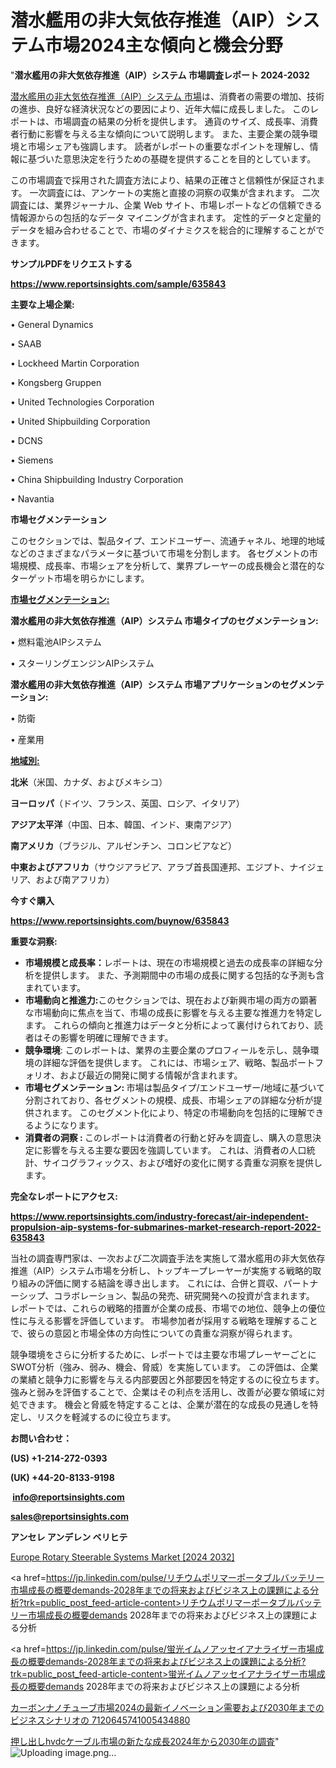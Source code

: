 # 潜水艦用の非大気依存推進（AIP）システム市場2024主な傾向と機会分野

"<strong>潜水艦用の非大気依存推進（AIP）システム 市場調査レポート 2024-2032</strong>

<a href=https://www.reportsinsights.com/sample/635843>潜水艦用の非大気依存推進（AIP）システム 市場</a>は、消費者の需要の増加、技術の進歩、良好な経済状況などの要因により、近年大幅に成長しました。 このレポートは、市場調査の結果の分析を提供します。 通貨のサイズ、成長率、消費者行動に影響を与える主な傾向について説明します。 また、主要企業の競争環境と市場シェアも強調します。 読者がレポートの重要なポイントを理解し、情報に基づいた意思決定を行うための基礎を提供することを目的としています。

この市場調査で採用された調査方法により、結果の正確さと信頼性が保証されます。 一次調査には、アンケートの実施と直接の洞察の収集が含まれます。 二次調査には、業界ジャーナル、企業 Web サイト、市場レポートなどの信頼できる情報源からの包括的なデータ マイニングが含まれます。 定性的データと定量的データを組み合わせることで、市場のダイナミクスを総合的に理解することができます。

<strong><b>サンプルPDFをリクエストする</b></strong>

<a href=https://www.reportsinsights.com/sample/635843><strong><u>https://www.reportsinsights.com/sample/635843</u></strong></a>

<strong>主要な上場企業:</strong>

• General Dynamics

• SAAB

• Lockheed Martin Corporation

• Kongsberg Gruppen

• United Technologies Corporation

• United Shipbuilding Corporation

• DCNS

• Siemens

• China Shipbuilding Industry Corporation

• Navantia

<strong>市場セグメンテーション</strong>

このセクションでは、製品タイプ、エンドユーザー、流通チャネル、地理的地域などのさまざまなパラメータに基づいて市場を分割します。 各セグメントの市場規模、成長率、市場シェアを分析して、業界プレーヤーの成長機会と潜在的なターゲット市場を明らかにします。

<strong><u>市場セグメンテーション</u></strong><strong><u>:</u></strong>

<strong>潜水艦用の非大気依存推進（AIP）システム 市場タイプのセグメンテーション:</strong>

• 燃料電池AIPシステム

• スターリングエンジンAIPシステム

<strong>潜水艦用の非大気依存推進（AIP）システム 市場アプリケーションのセグメンテーション:</strong>

• 防衛

• 産業用

<strong><u>地域別</u></strong><strong><u>:</u></strong>

<strong>北米</strong>（米国、カナダ、およびメキシコ）

<strong>ヨーロッパ</strong>（ドイツ、フランス、英国、ロシア、イタリア）

<strong>アジア太平洋</strong>（中国、日本、韓国、インド、東南アジア）

<strong>南アメリカ</strong>（ブラジル、アルゼンチン、コロンビアなど）

<strong>中東およびアフリカ</strong>（サウジアラビア、アラブ首長国連邦、エジプト、ナイジェリア、および南アフリカ）

<strong>今すぐ購入</strong>

<a href=https://www.reportsinsights.com/buynow/635843><strong><u>https://www.reportsinsights.com/buynow/635843</u></strong></a>

<strong>重要な洞察:</strong>
<ul>
  <li><strong>市場規模と成長率：</strong>レポートは、現在の市場規模と過去の成長率の詳細な分析を提供します。 また、予測期間中の市場の成長に関する包括的な予測も含まれています。</li>
  <li><strong>市場動向と推進力:</strong>このセクションでは、現在および新興市場の両方の顕著な市場動向に焦点を当て、市場の成長に影響を与える主要な推進力を特定します。 これらの傾向と推進力はデータと分析によって裏付けられており、読者はその影響を明確に理解できます。</li>
  <li><strong>競争環境</strong>: このレポートは、業界の主要企業のプロフィールを示し、競争環境の詳細な評価を提供します。 これには、市場シェア、戦略、製品ポートフォリオ、および最近の開発に関する情報が含まれます。</li>
  <li><strong>市場セグメンテーション: </strong>市場は製品タイプ/エンドユーザー/地域に基づいて分割されており、各セグメントの規模、成長、市場シェアの詳細な分析が提供されます。 このセグメント化により、特定の市場動向を包括的に理解できるようになります。</li>
  <li><strong>消費者の洞察 : </strong>このレポートは消費者の行動と好みを調査し、購入の意思決定に影響を与える主要な要因を強調しています。 これは、消費者の人口統計、サイコグラフィックス、および嗜好の変化に関する貴重な洞察を提供します。</li>
</ul>
<strong>完全なレポートにアクセス:</strong>

<a href=https://www.reportsinsights.com/industry-forecast/air-independent-propulsion-aip-systems-for-submarines-market-research-report-2022-635843><strong><u><b>https://www.reportsinsights.com/industry-forecast/air-independent-propulsion-aip-systems-for-submarines-market-research-report-2022-635843</b></u></strong></a>

当社の調査専門家は、一次および二次調査手法を実施して潜水艦用の非大気依存推進（AIP）システム市場を分析し、トップキープレーヤーが実施する戦略的取り組みの評価に関する結論を導き出します。 これには、合併と買収、パートナーシップ、コラボレーション、製品の発売、研究開発への投資が含まれます。 レポートでは、これらの戦略的措置が企業の成長、市場での地位、競争上の優位性に与える影響を評価しています。 市場参加者が採用する戦略を理解することで、彼らの意図と市場全体の方向性についての貴重な洞察が得られます。

競争環境をさらに分析するために、レポートでは主要な市場プレーヤーごとにSWOT分析（強み、弱み、機会、脅威）を実施しています。 この評価は、企業の業績と競争力に影響を与える内部要因と外部要因を特定するのに役立ちます。 強みと弱みを評価することで、企業はその利点を活用し、改善が必要な領域に対処できます。 機会と脅威を特定することは、企業が潜在的な成長の見通しを特定し、リスクを軽減するのに役立ちます。

<strong>お問い合わせ：</strong>

<strong>(US) +1-214-272-0393</strong>

<strong>(UK) +44-20-8133-9198</strong>

<strong> </strong><a href=info@reportsinsights.com><strong><u>info@reportsinsights.com</u></strong></a>

<a href=sales@reportsinsights.com><strong><u>sales@reportsinsights.com</u></strong></a>

<strong>アンセレ アンデレン ベリヒテ</strong>

<a href=https://www.linkedin.com/pulse/europe-rotary-steerable-systems-market-analysis-identifying-0dryf/>Europe Rotary Steerable Systems Market [2024 2032]</a>

<a href=https://jp.linkedin.com/pulse/リチウムポリマーポータブルバッテリー市場成長の概要demands-2028年までの将来およびビジネス上の課題による分析?trk=public_post_feed-article-content>リチウムポリマーポータブルバッテリー市場成長の概要demands 2028年までの将来およびビジネス上の課題による分析</a>

<a href=https://jp.linkedin.com/pulse/蛍光イムノアッセイアナライザー市場成長の概要demands-2028年までの将来およびビジネス上の課題による分析?trk=public_post_feed-article-content>蛍光イムノアッセイアナライザー市場成長の概要demands 2028年までの将来およびビジネス上の課題による分析</a>

<a href=https://www.linkedin.com/pulse/カーボンナノチューブ市場2024の最新イノベーション需要および2030年までのビジネスシナリオの-7120645741005434880/>カーボンナノチューブ市場2024の最新イノベーション需要および2030年までのビジネスシナリオの 7120645741005434880</a>

<a href=https://www.linkedin.com/pulse/押し出しhvdcケーブル市場の新たな成長2024年から2030年の調査-tribunal-analytics-360-p73pf/>押し出しhvdcケーブル市場の新たな成長2024年から2030年の調査</a>"
![Uploading image.png…]()
